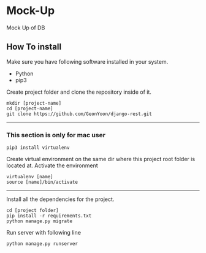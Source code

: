 # Mock-Up
Mock Up of DB
## How To install
Make sure you have following software installed in your system.
* Python
* pip3

Create project folder and clone the repository inside of it.
```
mkdir [project-name]
cd [project-name]
git clone https://github.com/GeonYoon/django-rest.git
```
------------------------------------------
### This section is only for mac user
```
pip3 install virtualenv 
```

Create virtual environment on the same dir where this project root folder is located at. 
Activate the environment

```
virtualenv [name]
source [name]/bin/activate 
```
------------------------------------------

Install all the dependencies for the project.

```
cd [project folder]
pip install -r requirements.txt
python manage.py migrate
```
Run server with following line
```
python manage.py runserver
```